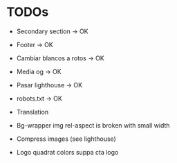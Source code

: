 # TODOs

* Secondary section -> OK
* Footer -> OK
* Cambiar blancos a rotos -> OK
* Media og -> OK
* Pasar lighthouse -> OK
* robots.txt -> OK


* Translation
* Bg-wrapper img rel-aspect is broken with small width
* Compress images (see lighthouse)
* Logo quadrat colors suppa cta logo
